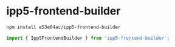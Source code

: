 # ipp5-frontend-builder

~~~~~ sh
npm install e53e04ac/ipp5-frontend-builder
~~~~~

~~~~~ mjs
import { Ipp5FrontendBuilder } from 'ipp5-frontend-builder';
~~~~~
